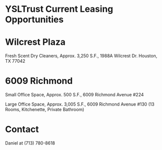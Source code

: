 # YSLTrust Current Leasing Opportunities


# Wilcrest Plaza

Fresh Scent Dry Cleaners, Approx. 3,250 S.F., 1988A Wilcrest Dr. Houston, TX 77042




# 6009 Richmond

Small Office Space, Approx. 500 S.F., 6009 Richmond Avenue #224




Large Office Space, Approx. 3,005 S.F., 6009 Richmond Avenue #130 (13 Rooms, Kitchenette, Private Bathroom)


# Contact

Daniel at (713) 780-8618